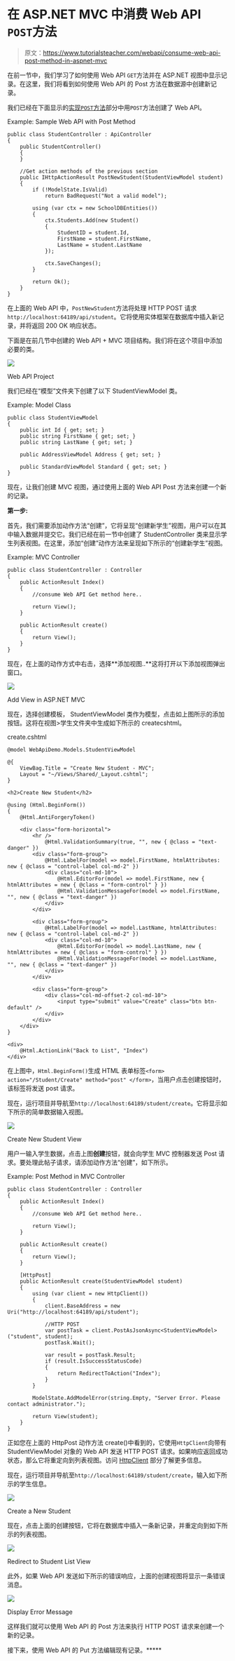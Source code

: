 # 在 ASP.NET MVC 中消费 Web API `POST`方法

> 原文：<https://www.tutorialsteacher.com/webapi/consume-web-api-post-method-in-aspnet-mvc>

在前一节中，我们学习了如何使用 Web API `GET`方法并在 ASP.NET 视图中显示记录。在这里，我们将看到如何使用 Web API 的 Post 方法在数据源中创建新记录。

我们已经在下面显示的[实现`POST`方法](/webapi/implement-post-method-in-web-api)部分中用`POST`方法创建了 Web API。

Example: Sample Web API with Post Method 

```
public class StudentController : ApiController
{
    public StudentController()
    {
    }

    //Get action methods of the previous section
    public IHttpActionResult PostNewStudent(StudentViewModel student)
    {
        if (!ModelState.IsValid)
            return BadRequest("Not a valid model");

        using (var ctx = new SchoolDBEntities())
        {
            ctx.Students.Add(new Student()
            {
                StudentID = student.Id,
                FirstName = student.FirstName,
                LastName = student.LastName
            });

            ctx.SaveChanges();
        }

        return Ok();
    }
} 
```

在上面的 Web API 中，`PostNewStudent`方法将处理 HTTP POST 请求`http://localhost:64189/api/student`。它将使用实体框架在数据库中插入新记录，并将返回 200 OK 响应状态。

下面是在前几节中创建的 Web API + MVC 项目结构。我们将在这个项目中添加必要的类。

[![](img/d214951e5335b3ef2b27e6bac4acf8ae.png)](../../Content/images/webapi/project-structure.png)

Web API Project



我们已经在“模型”文件夹下创建了以下 StudentViewModel 类。

Example: Model Class 

```
public class StudentViewModel
{
    public int Id { get; set; }
    public string FirstName { get; set; }
    public string LastName { get; set; }

    public AddressViewModel Address { get; set; }

    public StandardViewModel Standard { get; set; }
} 
```

现在，让我们创建 MVC 视图，通过使用上面的 Web API Post 方法来创建一个新的记录。

**第一步:**

首先，我们需要添加动作方法“创建”，它将呈现“创建新学生”视图，用户可以在其中输入数据并提交它。我们已经在前一节中创建了 StudentController 类来显示学生列表视图。在这里，添加“创建”动作方法来呈现如下所示的“创建新学生”视图。

Example: MVC Controller 

```
public class StudentController : Controller
{
    public ActionResult Index()
    {
        //consume Web API Get method here.. 

        return View();
    }

    public ActionResult create()
    {
        return View();
    }
} 
```

现在，在上面的动作方式中右击，选择**添加视图..**这将打开以下添加视图弹出窗口。

[![](img/d84a18156da04048f7edcac0346c241a.png)](../../Content/images/webapi/add-create-view.png)

Add View in ASP.NET MVC



现在，选择创建模板， StudentViewModel 类作为模型，点击如上图所示的添加按钮。这将在视图>学生文件夹中生成如下所示的 createcshtml。

create.cshtml 

```
@model WebApiDemo.Models.StudentViewModel

@{
    ViewBag.Title = "Create New Student - MVC";
    Layout = "~/Views/Shared/_Layout.cshtml";
}

<h2>Create New Student</h2>

@using (Html.BeginForm()) 
{
    @Html.AntiForgeryToken()

    <div class="form-horizontal">
        <hr />
            @Html.ValidationSummary(true, "", new { @class = "text-danger" })
        <div class="form-group">
            @Html.LabelFor(model => model.FirstName, htmlAttributes: new { @class = "control-label col-md-2" })
            <div class="col-md-10">
                @Html.EditorFor(model => model.FirstName, new { htmlAttributes = new { @class = "form-control" } })
                @Html.ValidationMessageFor(model => model.FirstName, "", new { @class = "text-danger" })
            </div>
        </div>

        <div class="form-group">
            @Html.LabelFor(model => model.LastName, htmlAttributes: new { @class = "control-label col-md-2" })
            <div class="col-md-10">
                @Html.EditorFor(model => model.LastName, new { htmlAttributes = new { @class = "form-control" } })
                @Html.ValidationMessageFor(model => model.LastName, "", new { @class = "text-danger" })
            </div>
        </div>

        <div class="form-group">
            <div class="col-md-offset-2 col-md-10">
                <input type="submit" value="Create" class="btn btn-default" />
            </div>
        </div>
    </div>
}

<div>
    @Html.ActionLink("Back to List", "Index")
</div>
```

在上图中，`Html.BeginForm()`生成 HTML 表单标签`<form> action="/Student/Create" method="post" </form>`，当用户点击创建按钮时，该标签将发送 post 请求。

现在，运行项目并导航至`http://localhost:64189/student/create`。它将显示如下所示的简单数据输入视图。

[![](img/5426e028943e13dc09656f531e60334e.png)](../../Content/images/webapi/create-new-student-ui.png)

Create New Student View



用户一输入学生数据，点击上图**创建**按钮，就会向学生 MVC 控制器发送 Post 请求。要处理此帖子请求，请添加动作方法“创建”，如下所示。

Example: Post Method in MVC Controller 

```
public class StudentController : Controller
{
    public ActionResult Index()
    {
        //consume Web API Get method here.. 

        return View();
    }

    public ActionResult create()
    {
        return View();
    }

    [HttpPost]
    public ActionResult create(StudentViewModel student)
    {
        using (var client = new HttpClient())
        {
            client.BaseAddress = new Uri("http://localhost:64189/api/student");

            //HTTP POST
            var postTask = client.PostAsJsonAsync<StudentViewModel>("student", student);
            postTask.Wait();

            var result = postTask.Result;
            if (result.IsSuccessStatusCode)
            {
                return RedirectToAction("Index");
            }
        }

        ModelState.AddModelError(string.Empty, "Server Error. Please contact administrator.");

        return View(student);
    }
} 
```

正如您在上面的 HttpPost 动作方法 create()中看到的，它使用`HttpClient`向带有 StudentViewModel 对象的 Web API 发送 HTTP POST 请求。如果响应返回成功状态，那么它将重定向到列表视图。访问 [HttpClient](/webapi/consuming-web-api-in-dotnet-using-httpclient) 部分了解更多信息。

现在，运行项目并导航至`http://localhost:64189/student/create`，输入如下所示的学生信息。

[![](img/201219a82a3b88bf6bbaa07437a11cb5.png)](../../Content/images/webapi/post-record.png)

Create a New Student



现在，点击上面的创建按钮，它将在数据库中插入一条新记录，并重定向到如下所示的列表视图。

[![](img/332558e98f3f6a21a637e4afee3168c8.png)](../../Content/images/webapi/list-view.png)

Redirect to Student List View



此外，如果 Web API 发送如下所示的错误响应，上面的创建视图将显示一条错误消息。

[![](img/e5ca225b8eb921a0449d07069773d9ca.png)](../../Content/images/webapi/error-message-in-post-view.png)

Display Error Message



这样我们就可以使用 Web API 的 Post 方法来执行 HTTP POST 请求来创建一个新的记录。

接下来，使用 Web API 的 Put 方法编辑现有记录。*****